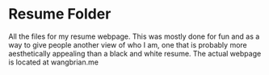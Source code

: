 # Resume Folder

All the files for my resume webpage.  This was mostly done for fun and as a way to give people another view of who I am, one that is probably more aesthetically appealing than a black and white resume.
The actual webpage is located at wangbrian.me

